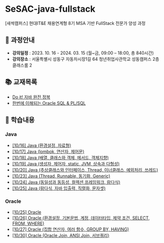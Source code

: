 # SeSAC-java-fullstack

[새싹캠퍼스] 현대IT&E 채용연계형 8기 MSA 기반 FullStack 전문가 양성 과정

## 🌱 과정안내

- **강의일정** : 2023. 10. 16  - 2024. 03. 15 (월~금, 09:00 – 18:00, 총 840시간)
- **강의장소** : 서울특별시 성동구 자동차시장1길 64 청년취업사관학교 성동캠퍼스 2층 클래스룸 2

## 📚 교재목록

- [Do it! 자바 완전 정복](https://www.aladin.co.kr/shop/wproduct.aspx?ItemId=278341980)
- [한번에 이해되는 Oracle SQL & PL/SQL](https://www.aladin.co.kr/shop/wproduct.aspx?ItemId=43633426&start=slayer)

## 📑 학습내용

### Java

- [[10/16] Java (환경설정, 자료형)](https://github.com/kyukong/SeSAC-java-fullstack/blob/main/java/%5B10-16%5D_Java_(%ED%99%98%EA%B2%BD%EC%84%A4%EC%A0%95%2C%EC%9E%90%EB%A3%8C%ED%98%95).md)
- [[10/17] Java (lombok, 연산자, 제어문)](https://github.com/kyukong/SeSAC-java-fullstack/blob/main/java/%5B10-17%5D_Java_(lombok%2C%EC%97%B0%EC%82%B0%EC%9E%90%2C%EC%A0%9C%EC%96%B4%EB%AC%B8).md)
- [[10/18] Java (배열, 클래스와 객체, 메서드, 객체지향)](https://github.com/kyukong/SeSAC-java-fullstack/blob/main/java/%5B10-18%5D_Java_(%EB%B0%B0%EC%97%B4%2C%ED%81%B4%EB%9E%98%EC%8A%A4%EC%99%80_%EA%B0%9D%EC%B2%B4%2C%EB%A9%94%EC%84%9C%EB%93%9C%2C%EA%B0%9D%EC%B2%B4%EC%A7%80%ED%96%A5).md)
- [[10/19] Java (생성자, 제어자, static, JVM, 상속과 다형성)](https://github.com/kyukong/SeSAC-java-fullstack/blob/main/java/%5B10-19%5D_Java_(%EC%83%9D%EC%84%B1%EC%9E%90%2C%EC%A0%9C%EC%96%B4%EC%9E%90%2Cstatic%2CJVM%2C%EC%83%81%EC%86%8D%EA%B3%BC_%EB%8B%A4%ED%98%95%EC%84%B1).md)
- [[10/20] Java (추상클래스와 인터페이스, Thread, 이너클래스, 예외처리, 쓰레드)](https://github.com/kyukong/SeSAC-java-fullstack/blob/main/java/%5B10-20%5D_Java_(%EC%B6%94%EC%83%81%ED%81%B4%EB%9E%98%EC%8A%A4%EC%99%80_%EC%9D%B8%ED%84%B0%ED%8E%98%EC%9D%B4%EC%8A%A4%2CThread%2C%EC%9D%B4%EB%84%88%ED%81%B4%EB%9E%98%EC%8A%A4%2C%EC%98%88%EC%99%B8%EC%B2%98%EB%A6%AC%2C%EC%93%B0%EB%A0%88%EB%93%9C).md)
- [[10/23] Java (Thread, Runnable, 동기화, Generic)](https://github.com/kyukong/SeSAC-java-fullstack/blob/main/java/%5B10-23%5D_Java_(Thread%2CRunnable%2C%EB%8F%99%EA%B8%B0%ED%99%94%2CGeneric).md)
- [[10/24] Java (동일성과 동등성, 컬렉션 프레임워크, 람다식)](https://github.com/kyukong/SeSAC-java-fullstack/blob/main/java/%5B10-24%5D_Java_(%EB%8F%99%EC%9D%BC%EC%84%B1%EA%B3%BC_%EB%8F%99%EB%93%B1%EC%84%B1%2C%EC%BB%AC%EB%A0%89%EC%85%98_%ED%94%84%EB%A0%88%EC%9E%84%EC%9B%8C%ED%81%AC%2C%EB%9E%8C%EB%8B%A4%EC%8B%9D).md)
- [[10/25] Java (람다식, 자바 입출력, 직렬화, 문자셋)](https://github.com/kyukong/SeSAC-java-fullstack/blob/main/java/%5B10-25%5D_Java_(%EB%9E%8C%EB%8B%A4%EC%8B%9D%2C%EC%9E%90%EB%B0%94_%EC%9E%85%EC%B6%9C%EB%A0%A5%2C%EC%A7%81%EB%A0%AC%ED%99%94%2C%EB%AC%B8%EC%9E%90%EC%85%8B).md)

### Oracle

- [[10/25] Oracle](https://github.com/kyukong/SeSAC-java-fullstack/blob/main/oracle/%5B10-25%5D_Oracle_.md)
- [[10/26] Oracle (환경설정, 기본문법, 계정, 데이터타입, 제약 조건, SELECT, FROM, WHERE)](https://github.com/kyukong/SeSAC-java-fullstack/blob/main/oracle/%5B10-26%5D_Oracle_(%ED%99%98%EA%B2%BD%EC%84%A4%EC%A0%95%2C%EA%B8%B0%EB%B3%B8%EB%AC%B8%EB%B2%95%2C%EA%B3%84%EC%A0%95%2C%EB%8D%B0%EC%9D%B4%ED%84%B0%ED%83%80%EC%9E%85%2C%EC%A0%9C%EC%95%BD_%EC%A1%B0%EA%B1%B4%2CSELECT%2CFROM%2CWHERE).md)
- [[10/27] Oracle (집합 연산자, 여러 함수, GROUP BY, HAVING)](https://github.com/kyukong/SeSAC-java-fullstack/blob/main/oracle/%5B10-27%5D_Oracle_(%EC%A7%91%ED%95%A9_%EC%97%B0%EC%82%B0%EC%9E%90%2C%EC%97%AC%EB%9F%AC_%ED%95%A8%EC%88%98%2CGROUP_BY%2CHAVING).md)
- [[10/30] Oracle (Oracle Join, ANSI Join, 서브쿼리)](https://github.com/kyukong/SeSAC-java-fullstack/blob/main/oracle/%5B10-30%5D_Oracle_(Oracle_Join%2CANSI_Join%2C%EC%84%9C%EB%B8%8C%EC%BF%BC%EB%A6%AC).md)
